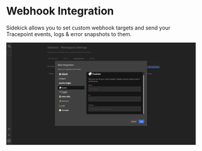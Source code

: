 # Webhook Integration

Sidekick allows you to set custom webhook targets and send your Tracepoint events, logs & error snapshots to them.


![](../../.gitbook/assets/resim_(2).png)